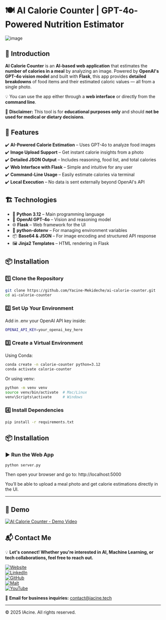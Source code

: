 # 🍽️ AI Calorie Counter | GPT-4o-Powered Nutrition Estimator  


![image](https://github.com/user-attachments/assets/13583031-90f4-4006-b48c-9106d280ce7e)


## 📖 Introduction  

**AI Calorie Counter** is an **AI-based web application** that estimates the **number of calories in a meal** by analyzing an image. Powered by **OpenAI's GPT-4o vision model** and built with **Flask**, this app provides **detailed breakdowns** of food items and their estimated caloric values — all from a single photo.  

💡 You can use the app either through a **web interface** or directly from the **command line**.  

🚨 **Disclaimer:** This tool is for **educational purposes only** and should **not be used for medical or dietary decisions**.  



## 🚀 Features  

✔️ **AI-Powered Calorie Estimation** – Uses GPT-4o to analyze food images  
✔️ **Image Upload Support** – Get instant calorie insights from a photo  
✔️ **Detailed JSON Output** – Includes reasoning, food list, and total calories  
✔️ **Web Interface with Flask** – Simple and intuitive for any user  
✔️ **Command-Line Usage** – Easily estimate calories via terminal  
✔️ **Local Execution** – No data is sent externally beyond OpenAI's API  



## 🏗️ Technologies  

- 🐍 **Python 3.12** – Main programming language  
- 🤖 **OpenAI GPT-4o** – Vision and reasoning model  
- 🌐 **Flask** – Web framework for the UI  
- 🌿 **python-dotenv** – For managing environment variables  
- 📦 **Base64 & JSON** – For image encoding and structured API response  
- 🖼 **Jinja2 Templates** – HTML rendering in Flask  



## 📦 Installation  

### **1️⃣ Clone the Repository**  
```bash
git clone https://github.com/Yacine-Mekideche/ai-calorie-counter.git
cd ai-calorie-counter
```

### **2️⃣ Set Up Your Environment**
Add in .env your OpenAI API key inside:
```bash
OPENAI_API_KEY=your_openai_key_here
```

### **3️⃣ Create a Virtual Environment**
Using Conda:
```bash
conda create -n calorie-counter python=3.12
conda activate calorie-counter
```

Or using venv:
```bash
python -m venv venv
source venv/bin/activate  # Mac/Linux
venv\Scripts\activate     # Windows
```


### **4️⃣ Install Dependencies**
```bash
pip install -r requirements.txt
```

## 📦 Installation  

### **▶️ Run the Web App**
```bash
python server.py
```

Then open your browser and go to:
http://localhost:5000

You’ll be able to upload a meal photo and get calorie estimations directly in the UI.


---

## 🎯 Demo  

<a href="https://www.youtube.com/watch?v=XJX0ZiRzRes" target="_blank">
  <img src="https://img.youtube.com/vi/XJX0ZiRzRes/maxresdefault.jpg" alt="AI Calorie Counter - Demo Video" style="max-width:100%; height:auto;">
</a>



## 📬 Contact Me  

💡 **Let's connect! Whether you're interested in AI, Machine Learning, or tech collaborations, feel free to reach out.**  

[![Website](https://img.shields.io/badge/My%20Website-%23000000.svg?style=for-the-badge&logo=About.me&logoColor=white)](https://iacine.tech)  
[![LinkedIn](https://img.shields.io/badge/LinkedIn-%230077B5.svg?style=for-the-badge&logo=linkedin&logoColor=white)](https://www.linkedin.com/in/yacine-mekideche/)  
[![GitHub](https://img.shields.io/badge/GitHub-%2312100E.svg?style=for-the-badge&logo=github&logoColor=white)](https://github.com/Yacine-Mekideche)  
[![Malt](https://img.shields.io/badge/Malt-%23FF6F61.svg?style=for-the-badge&logo=malt&logoColor=white)](https://malt.fr/profile/yacinemekideche)  
[![YouTube](https://img.shields.io/badge/YouTube-%23FF0000.svg?style=for-the-badge&logo=youtube&logoColor=white)](https://www.youtube.com/@iacine_tech)  

📩 **Email for business inquiries:** contact@iacine.tech  

---

© 2025 IAcine. All rights reserved.
